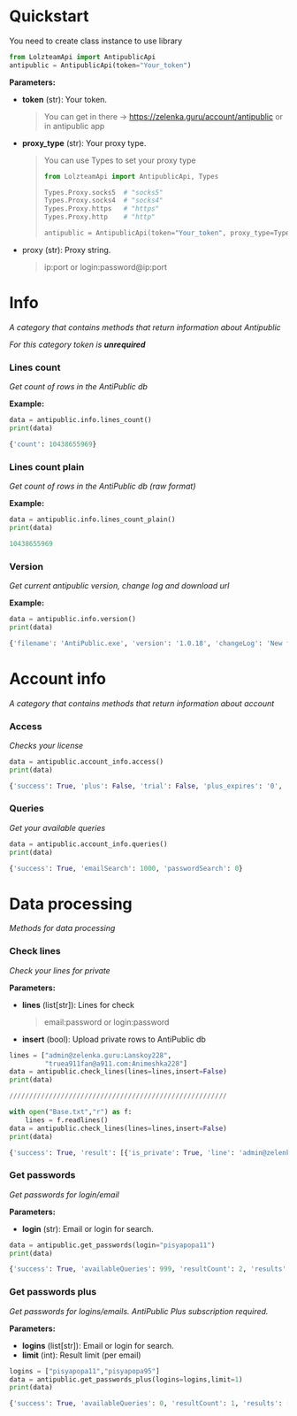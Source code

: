 # Quickstart

You need to create class instance to use library

```python
from LolzteamApi import AntipublicApi
antipublic = AntipublicApi(token="Your_token")
```

**Parameters:**

- **token** (str): Your token.

  > You can get in there -&gt; https://zelenka.guru/account/antipublic or in antipublic app

- **proxy_type** (str): Your proxy type.

  > You can use Types to set your proxy type
  >
  > ```python
  > from LolzteamApi import AntipublicApi, Types
  > 
  > Types.Proxy.socks5  # "socks5"
  > Types.Proxy.socks4  # "socks4"
  > Types.Proxy.https   # "https"
  > Types.Proxy.http    # "http"
  > 
  > antipublic = AntipublicApi(token="Your_token", proxy_type=Types.Proxy.socks5)
  > ```

- proxy (str): Proxy string.

  > ip:port or login:password@ip:port

# Info

*A category that contains methods that return information about Antipublic*

*For this category token is **unrequired***

### Lines count

*Get count of rows in the AntiPublic db*

**Example:**

```python
data = antipublic.info.lines_count()
print(data)
```

```python
{'count': 10438655969}
```

### Lines count plain

*Get count of rows in the AntiPublic db (raw format)*

**Example:**

```python
data = antipublic.info.lines_count_plain()
print(data)
```

```python
10438655969
```

### Version

*Get current antipublic version, change log and download url*

**Example:**

```python
data = antipublic.info.version()
print(data)
```
```python
{'filename': 'AntiPublic.exe', 'version': '1.0.18', 'changeLog': 'New feature for window title, provide custom password count input for per email/login', 'url': 'https://antipublic.one/dl/AntiPublic.zip'}
```

# Account info

*A category that contains methods that return information about account*

### Access

*Checks your license*

```python
data = antipublic.account_info.access()
print(data)
```

```python
{'success': True, 'plus': False, 'trial': False, 'plus_expires': '0', 'trial_expires': '0'}
```

### Queries

*Get your available queries*

```python
data = antipublic.account_info.queries()
print(data)
```

```python
{'success': True, 'emailSearch': 1000, 'passwordSearch': 0}
```

# Data processing

*Methods for data processing*

### Check lines

*Check your lines for private*

**Parameters:**

- **lines** (list\[str\]): Lines for check
  > email:password or login:password
- **insert** (bool): Upload private rows to AntiPublic db

```python
lines = ["admin@zelenka.guru:Lanskoy228",
         "truea911fan@a911.com:Animeshka228"]
data = antipublic.check_lines(lines=lines,insert=False)
print(data)

///////////////////////////////////////////////////////

with open("Base.txt","r") as f:
    lines = f.readlines()
data = antipublic.check_lines(lines=lines,insert=False)
print(data)
```

```python
{'success': True, 'result': [{'is_private': True, 'line': 'admin@zelenka.guru:Lanskoy228'}, {'is_private': True, 'line': 'truea911fan@a911.com:Animeshka228'}]}
```

### Get passwords

*Get passwords for login/email*

**Parameters:**

- **login** (str): Email or login for search.

```python
data = antipublic.get_passwords(login="pisyapopa11")
print(data)
```

```python
{'success': True, 'availableQueries': 999, 'resultCount': 2, 'results': ['pisyapopa11@ya.ru:1234567890pflybwf', 'pisyapopa11@yandex.ru:1234567890pflybwf']}
```

### Get passwords plus

*Get passwords for logins/emails. AntiPublic Plus subscription required.*

**Parameters:**

- **logins** (list\[str\]): Email or login for search.
- **limit** (int): Result limit (per email)

```python
logins = ["pisyapopa11","pisyapopa95"]
data = antipublic.get_passwords_plus(logins=logins,limit=1)
print(data)
```

```python
{'success': True, 'availableQueries': 0, 'resultCount': 1, 'results': ['pisyapopa11@ya.ru:1234567890pflybwf', 'pisyapopa95@mail.ru:qwe12345']}
```